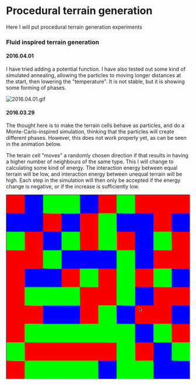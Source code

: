 # Procedural terrain generation

Here I will put procedural terrain generation experiments

### Fluid inspired terrain generation

#### 2016.04.01
I have tried adding a potential function. I have also tested out some kind of simulated annealing, allowing the particles to moving longer distances at the start, then lowering the "temperature". It is not stable, but it is showing some forming of phases.

![2016.04.01.gif](fluid_terrain/screenshot/2016.04.01.gif)

#### 2016.03.29
The thought here is to make the terrain cells behave as particles, and do a Monte-Carlo-inspired simulation, thinking that the particles will create different phases. However, this does not work properly yet, as can be seen in the animation below. 

The terain cell "moves" a randomly chosen direction if that results in having a higher number of neighbours of the same type. This I will change to calculating some kind of energy. The interaction energy between equal terrain will be low, and interaction energy between unequal terrain will be high. Each step in the simulation will then only be accepted if the energy change is negative, or if the increase is sufficiently low. 

![2016.03.29.gif](fluid_terrain/screenshot/2016.03.29.gif)
